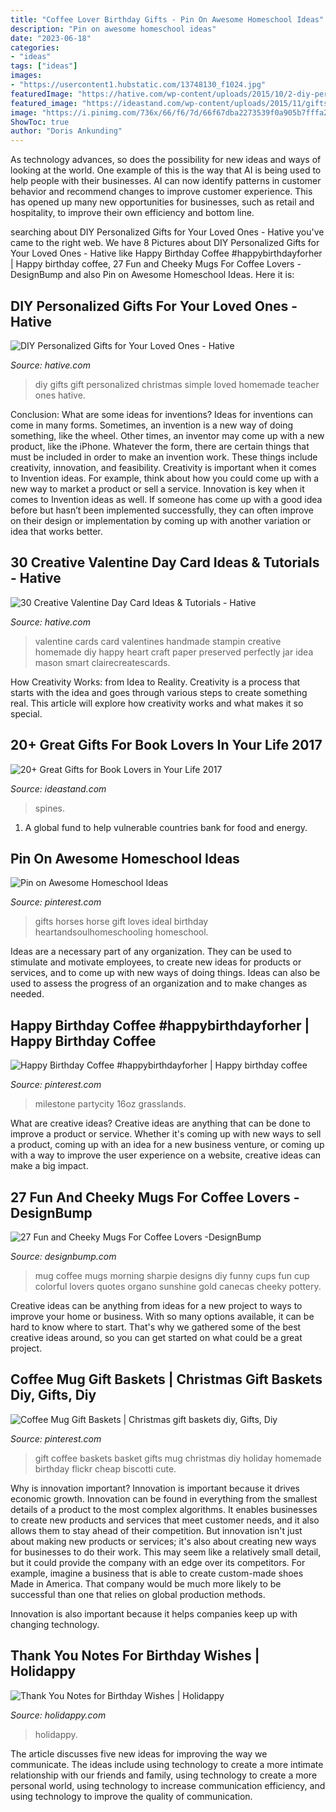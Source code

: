```yaml
---
title: "Coffee Lover Birthday Gifts - Pin On Awesome Homeschool Ideas"
description: "Pin on awesome homeschool ideas"
date: "2023-06-18"
categories:
- "ideas"
tags: ["ideas"]
images:
- "https://usercontent1.hubstatic.com/13748130_f1024.jpg"
featuredImage: "https://hative.com/wp-content/uploads/2015/10/2-diy-personalized-gift-ideas.jpg"
featured_image: "https://ideastand.com/wp-content/uploads/2015/11/gifts-for-book-lovers/6-gifts-for-book-lovers.jpg"
image: "https://i.pinimg.com/736x/66/f6/7d/66f67dba2273539f0a905b7fffa268b9.jpg"
ShowToc: true
author: "Doris Ankunding"
---
```



As technology advances, so does the possibility for new ideas and ways of looking at the world. One example of this is the way that AI is being used to help people with their businesses. AI can now identify patterns in customer behavior and recommend changes to improve customer experience. This has opened up many new opportunities for businesses, such as retail and hospitality, to improve their own efficiency and bottom line.

	

		
searching about DIY Personalized Gifts for Your Loved Ones - Hative you've came to the right web. We have 8 Pictures about DIY Personalized Gifts for Your Loved Ones - Hative like Happy Birthday Coffee #happybirthdayforher | Happy birthday coffee, 27 Fun and Cheeky Mugs For Coffee Lovers -DesignBump and also Pin on Awesome Homeschool Ideas. Here it is:
		
    
## DIY Personalized Gifts For Your Loved Ones - Hative

<img loading=lazy src="https://hative.com/wp-content/uploads/2015/10/2-diy-personalized-gift-ideas.jpg" onerror="this.onerror=null;this.src='https://tse2.mm.bing.net/th?id=OIP.yvQ-rF4adZGAd2PesBQPvAHaL9&amp;pid=15.1';" alt="DIY Personalized Gifts for Your Loved Ones - Hative">

_Source: hative.com_

>diy gifts gift personalized christmas simple loved homemade teacher ones hative. 

	

Conclusion: What are some ideas for inventions?
Ideas for inventions can come in many forms. Sometimes, an invention is a new way of doing something, like the wheel. Other times, an inventor may come up with a new product, like the iPhone. Whatever the form, there are certain things that must be included in order to make an invention work. These things include creativity, innovation, and feasibility. 
Creativity is important when it comes to Invention ideas. For example, think about how you could come up with a new way to market a product or sell a service. Innovation is key when it comes to Invention ideas as well. If someone has come up with a good idea before but hasn’t been implemented successfully, they can often improve on their design or implementation by coming up with another variation or idea that works better.

    
## 30 Creative Valentine Day Card Ideas &amp; Tutorials - Hative

<img loading=lazy src="https://hative.com/wp-content/uploads/2014/10/valentine-card-ideas/3-valentine-card-ideas.jpg" onerror="this.onerror=null;this.src='https://tse2.mm.bing.net/th?id=OIP.tPoAnvXMrCBjLFZomtbgxwHaF4&amp;pid=15.1';" alt="30 Creative Valentine Day Card Ideas &amp; Tutorials - Hative">

_Source: hative.com_

>valentine cards card valentines handmade stampin creative homemade diy happy heart craft paper preserved perfectly jar idea mason smart clairecreatescards. 

	

How Creativity Works: from Idea to Reality.
Creativity is a process that starts with the idea and goes through various steps to create something real. This article will explore how creativity works and what makes it so special.

    
## 20+ Great Gifts For Book Lovers In Your Life 2017

<img loading=lazy src="https://ideastand.com/wp-content/uploads/2015/11/gifts-for-book-lovers/6-gifts-for-book-lovers.jpg" onerror="this.onerror=null;this.src='https://tse3.mm.bing.net/th?id=OIP.ea7KFJ49Oh6Pq_OuhfN53AHaLG&amp;pid=15.1';" alt="20+ Great Gifts for Book Lovers in Your Life 2017">

_Source: ideastand.com_

>spines. 

	

1. A global fund to help vulnerable countries bank for food and energy.

    
## Pin On Awesome Homeschool Ideas

<img loading=lazy src="https://i.pinimg.com/736x/66/f6/7d/66f67dba2273539f0a905b7fffa268b9.jpg" onerror="this.onerror=null;this.src='https://tse1.mm.bing.net/th?id=OIP.GrETvobO2U1R_N9j_uOO3gHaLE&amp;pid=15.1';" alt="Pin on Awesome Homeschool Ideas">

_Source: pinterest.com_

>gifts horses horse gift loves ideal birthday heartandsoulhomeschooling homeschool. 

	

Ideas are a necessary part of any organization. They can be used to stimulate and motivate employees, to create new ideas for products or services, and to come up with new ways of doing things. Ideas can also be used to assess the progress of an organization and to make changes as needed.

    
## Happy Birthday Coffee #happybirthdayforher | Happy Birthday Coffee

<img loading=lazy src="https://i.pinimg.com/736x/33/93/30/339330568f6af9a5f8c57ac4c607b7c1.jpg" onerror="this.onerror=null;this.src='https://tse2.mm.bing.net/th?id=OIP.Ws9-S8quHEWBIcvAF2574AHaHa&amp;pid=15.1';" alt="Happy Birthday Coffee #happybirthdayforher | Happy birthday coffee">

_Source: pinterest.com_

>milestone partycity 16oz grasslands. 

	

What are creative ideas?
Creative ideas are anything that can be done to improve a product or service. Whether it's coming up with new ways to sell a product, coming up with an idea for a new business venture, or coming up with a way to improve the user experience on a website, creative ideas can make a big impact.

    
## 27 Fun And Cheeky Mugs For Coffee Lovers -DesignBump

<img loading=lazy src="https://cdn.designbump.com/wp-content/uploads/2014/12/coffee-mug-002.jpg" onerror="this.onerror=null;this.src='https://tse2.mm.bing.net/th?id=OIP.0HuJ3vcBtvfZzp7OxyjDKwHaG3&amp;pid=15.1';" alt="27 Fun and Cheeky Mugs For Coffee Lovers -DesignBump">

_Source: designbump.com_

>mug coffee mugs morning sharpie designs diy funny cups fun cup colorful lovers quotes organo sunshine gold canecas cheeky pottery. 

	

Creative ideas can be anything from ideas for a new project to ways to improve your home or business. With so many options available, it can be hard to know where to start. That's why we gathered some of the best creative ideas around, so you can get started on what could be a great project.

    
## Coffee Mug Gift Baskets | Christmas Gift Baskets Diy, Gifts, Diy

<img loading=lazy src="https://i.pinimg.com/originals/38/be/43/38be4373b43437f0e931e87600e1ae63.jpg" onerror="this.onerror=null;this.src='https://tse2.mm.bing.net/th?id=OIP.4ZAv3LFxWgjANOQR7kLvIAHaJ4&amp;pid=15.1';" alt="Coffee Mug Gift Baskets | Christmas gift baskets diy, Gifts, Diy">

_Source: pinterest.com_

>gift coffee baskets basket gifts mug christmas diy holiday homemade birthday flickr cheap biscotti cute. 

	

Why is innovation important?
Innovation is important because it drives economic growth. Innovation can be found in everything from the smallest details of a product to the most complex algorithms. It enables businesses to create new products and services that meet customer needs, and it also allows them to stay ahead of their competition.
But innovation isn't just about making new products or services; it's also about creating new ways for businesses to do their work. This may seem like a relatively small detail, but it could provide the company with an edge over its competitors. For example, imagine a business that is able to create custom-made shoes Made in America. That company would be much more likely to be successful than one that relies on global production methods.

Innovation is also important because it helps companies keep up with changing technology.

    
## Thank You Notes For Birthday Wishes | Holidappy

<img loading=lazy src="https://usercontent1.hubstatic.com/13748130_f1024.jpg" onerror="this.onerror=null;this.src='https://tse2.mm.bing.net/th?id=OIP.dwpMt74b5F0zq--w9t7h5QHaD4&amp;pid=15.1';" alt="Thank You Notes for Birthday Wishes | Holidappy">

_Source: holidappy.com_

>holidappy. 

	

The article discusses five new ideas for improving the way we communicate. The ideas include using technology to create a more intimate relationship with our friends and family, using technology to create a more personal world, using technology to increase communication efficiency, and using technology to improve the quality of communication.

